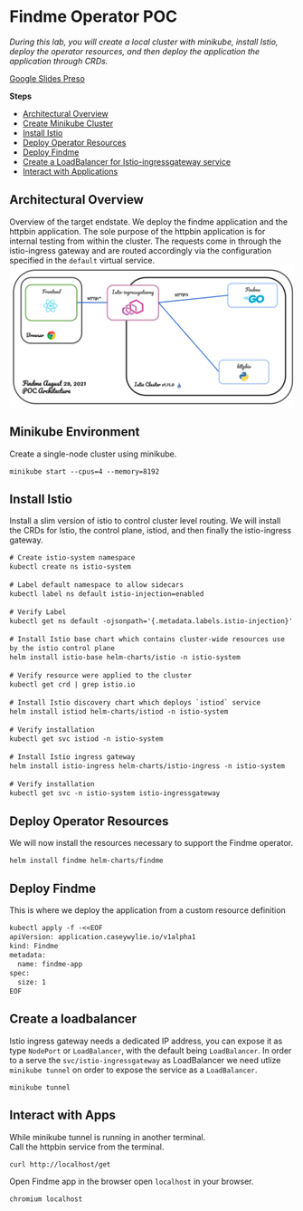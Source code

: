
# Findme Operator POC
_During this lab, you will create a local cluster with minikube, install Istio, deploy the operator resources, and then deploy the application the application through CRDs._

[Google Slides Preso](https://docs.google.com/presentation/d/1qU_kT3EO20aDPwlDGaoStWTXPQHz-W3T5YUtqb2vdAU/edit#slide=id.g547716335e_0_2330)    

**Steps**
- [Architectural Overview](#architectural-overview)
- [Create Minikube Cluster](#minikube-environment)
- [Install Istio](#install-istio)
- [Deploy Operator Resources](#deploy-operator-resources)
- [Deploy Findme](#deploy-findme)
- [Create a LoadBalancer for Istio-ingressgateway service](#create-a-loadbalancer)
- [Interact with Applications](#interact-with-apps)

## Architectural Overview
Overview of the target endstate. We deploy the findme application and the httpbin application. The sole purpose of the httpbin application is for internal testing from within the cluster. The requests come in through the istio-ingress gateway and are routed accordingly via the configuration specified in the `default` virtual service.
![architecture](architecture.png)

## Minikube Environment
Create a single-node cluster using minikube.
```
minikube start --cpus=4 --memory=8192
```

## Install Istio
Install a slim version of istio to control cluster level routing. We will install the CRDs for Istio, the control plane, istiod, and then finally the istio-ingress gateway.
```
# Create istio-system namespace
kubectl create ns istio-system

# Label default namespace to allow sidecars
kubectl label ns default istio-injection=enabled

# Verify Label
kubectl get ns default -ojsonpath='{.metadata.labels.istio-injection}'  

# Install Istio base chart which contains cluster-wide resources use by the istio control plane
helm install istio-base helm-charts/istio -n istio-system

# Verify resource were applied to the cluster
kubectl get crd | grep istio.io

# Install Istio discovery chart which deploys `istiod` service
helm install istiod helm-charts/istiod -n istio-system

# Verify installation
kubectl get svc istiod -n istio-system

# Install Istio ingress gateway
helm install istio-ingress helm-charts/istio-ingress -n istio-system 

# Verify installation
kubectl get svc -n istio-system istio-ingressgateway
```

## Deploy Operator Resources
We will now install the resources necessary to support the Findme operator.
```
helm install findme helm-charts/findme 
```

## Deploy Findme
This is where we deploy the application from a custom resource definition
```
kubectl apply -f -<<EOF
apiVersion: application.caseywylie.io/v1alpha1
kind: Findme
metadata:
  name: findme-app
spec: 
  size: 1
EOF
```

## Create a loadbalancer
Istio ingress gateway needs a dedicated IP address, you can expose it as type `NodePort` or `LoadBalancer`, with the default being `LoadBalancer`. In order to a serve the `svc/istio-ingressgateway` as LoadBalancer we need utlize `minikube tunnel` on order to expose the service as a `LoadBalancer`.

```
minikube tunnel
```

## Interact with Apps
While minikube tunnel is running in another terminal.   
Call the httpbin service from the terminal.   
```
curl http://localhost/get
```

Open Findme app in the browser
open `localhost` in your browser.
```
chromium localhost
```